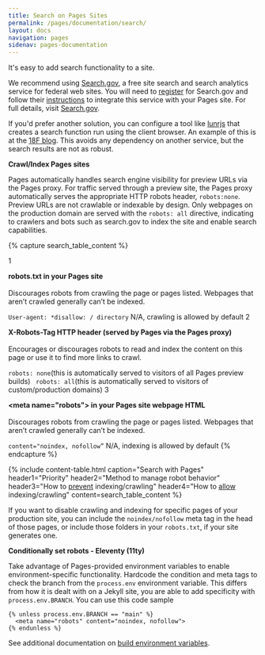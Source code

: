 ```yaml
---
title: Search on Pages Sites
permalink: /pages/documentation/search/
layout: docs
navigation: pages
sidenav: pages-documentation
---
```


It's easy to add search functionality to a site.

We recommend using [Search.gov][], a free site search and search analytics service for federal web sites. You will need to [register](https://search.usa.gov/signup) for Search.gov and follow their [instructions](https://search.gov/get-started/searchgov-for-cloudgov-pages.html) to integrate this service with your Pages site. For full details, visit [Search.gov][]. 

If you'd prefer another solution, you can configure a tool like [lunrjs](https://lunrjs.com/) that creates a search function run using the client browser. An example of this is at the [18F blog](https://18f.gsa.gov/blog/). This avoids any dependency on another service, but the search results are not as robust.

[Search.gov]: https://search.gov/

**Crawl/Index Pages sites**

Pages automatically handles search engine visibility for preview URLs via the Pages proxy. For traffic  served through a preview site, the Pages proxy automatically serves the appropriate HTTP robots header, `robots:none`. Preview URLs are not crawlable or indexable by design. Only webpages on the production domain are served with the `robots: all` directive, indicating to crawlers and bots such as search.gov to index the site and enable search capabilities. 

{% capture search_table_content %}
<tr>
    <th scope="row">1</th>
    <td><p> <strong>robots.txt in your Pages site</strong> <br> <br> Discourages robots from crawling the page or pages listed. Webpages that aren’t crawled generally can’t be indexed.</p></td>
    <td><code>User-agent: *</code><code>disallow: / directory</code></td>
    <td>N/A, crawling is allowed by default</td>
</tr>
<tr>
    <th scope="row">2</th>
    <td><p> <strong>X-Robots-Tag HTTP header (served by Pages via the Pages proxy)</strong> <br> <br> Encourages or discourages robots to read and index the content on this page or use it to find more links to crawl.</p></td>
    <td><code>robots: none</code>(this is automatically served to  visitors of all Pages preview builds) </td>
    <td><code> robots: all</code>(this is automatically served to visitors of custom/production domains)</td>
</tr>
<tr>
<th scope="row">3</th>
    <td><p> <strong>&lt;meta name="robots"&gt; in your Pages site webpage HTML</strong> <br> <br> Discourages robots from crawling the page or pages listed. Webpages that aren’t crawled generally can’t be indexed.</p></td>
    <td><code>content="noindex, nofollow”</code></td>
    <td>N/A, indexing is allowed by default</td>
</tr>
{% endcapture %}

{% include content-table.html
  caption="Search with Pages"
  header1="Priority"
  header2="Method to manage robot behavior"
  header3="How to <u>prevent</u> indexing/crawling"
  header4="How to <u>allow</u> indexing/crawling"
  content=search_table_content %}

If you want to disable crawling and indexing for specific pages of your production site, you can include the `noindex/nofollow` meta tag in the head of those pages, or include those folders in your `robots.txt`, if your site generates one.

**Conditionally set robots - Eleventy (11ty)** 

Take advantage of Pages-provided environment variables to enable environment-specific functionality. Hardcode the condition and meta tags to check the branch from the `process.env` environment variable. This differs from how it is dealt with on a Jekyll site, you are able to add specificity with `process.env.BRANCH`.
You can use this code sample 
```
{% unless process.env.BRANCH == "main" %}
  <meta name="robots" content="noindex, nofollow">
{% endunless %}
```
See additional documentation on [build environment variables](https://cloud.gov/pages/documentation/env-vars-on-pages-builds/).